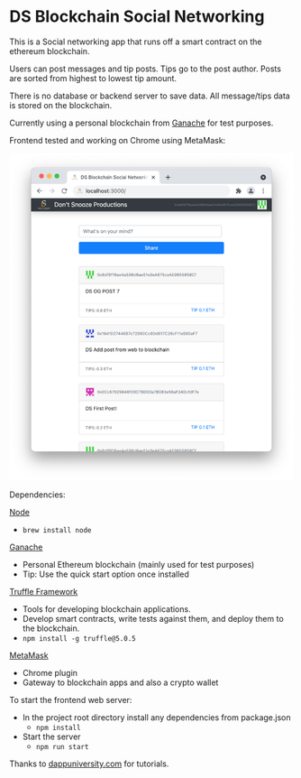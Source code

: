 # DS Blockchain Social Networking

This is a Social networking app that runs off a smart contract on the ethereum blockchain.

Users can post messages and tip posts. Tips go to the post author. Posts are sorted from highest to lowest tip amount.

There is no database or backend server to save data. All message/tips data is stored on the blockchain.

Currently using a personal blockchain from [Ganache](https://www.trufflesuite.com/ganache) for test purposes. 

Frontend tested and working on Chrome using MetaMask:

![DS Blockchain Social Networking - Chrome Screen shot](docs/DSBlockchainSocialNetwork.png)

Dependencies:

[Node](https://nodejs.org)
- `brew install node`

[Ganache](https://www.trufflesuite.com/ganache)
- Personal Ethereum blockchain (mainly used for test purposes)
- Tip: Use the quick start option once installed

[Truffle Framework](https://www.trufflesuite.com/truffle)
- Tools for developing blockchain applications. 
- Develop smart contracts, write tests against them, and deploy them to the blockchain.
- `npm install -g truffle@5.0.5`

[MetaMask](https://metamask.io)
- Chrome plugin
- Gateway to blockchain apps and also a crypto wallet

To start the frontend web server:
- In the project root directory install any dependencies from package.json
    - `npm install`
- Start the server
    - `npm run start`


Thanks to [dappuniversity.com](https://www.dappuniversity.com) for tutorials.
